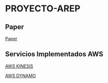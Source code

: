 # PROYECTO-AREP

## Paper
[Paper](https://github.com/Nataorjuela/PROYECTO-AREP/blob/master/PaperProyectoArep.pdf "paper")

## Servicios Implementados AWS

[AWS KINESIS](https://www.youtube.com/watch?v=V-lditk9HaM "AWS KINESIS")

[AWS DYNAMO](https://www.youtube.com/watch?v=9SrmUXgk_Og "AWS DYNAMO")
